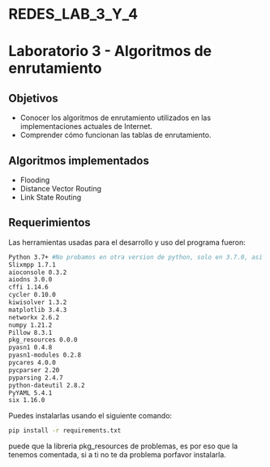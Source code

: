 # REDES_LAB_3_Y_4
# Laboratorio 3 - Algoritmos de enrutamiento 

## Objetivos
- Conocer los algoritmos de enrutamiento utilizados en las implementaciones actuales de Internet.
- Comprender cómo funcionan las tablas de enrutamiento.

## Algoritmos implementados
-  Flooding
-  Distance Vector Routing
-  Link State Routing

## Requerimientos
Las herramientas usadas para el desarrollo y uso del programa fueron:
```sh
Python 3.7+ #No probamos en otra version de python, solo en 3.7.0, asi que prueben con esta version para que sea estable
Slixmpp 1.7.1
aioconsole 0.3.2
aiodns 3.0.0
cffi 1.14.6
cycler 0.10.0
kiwisolver 1.3.2
matplotlib 3.4.3
networkx 2.6.2
numpy 1.21.2
Pillow 8.3.1
pkg_resources 0.0.0
pyasn1 0.4.8
pyasn1-modules 0.2.8
pycares 4.0.0
pycparser 2.20
pyparsing 2.4.7
python-dateutil 2.8.2
PyYAML 5.4.1
six 1.16.0
```
Puedes instalarlas usando el siguiente comando:
```sh
pip install -r requirements.txt 
```

puede que la libreria pkg_resources de problemas, es por eso que la tenemos comentada, si a ti no te da problema porfavor instalarla.